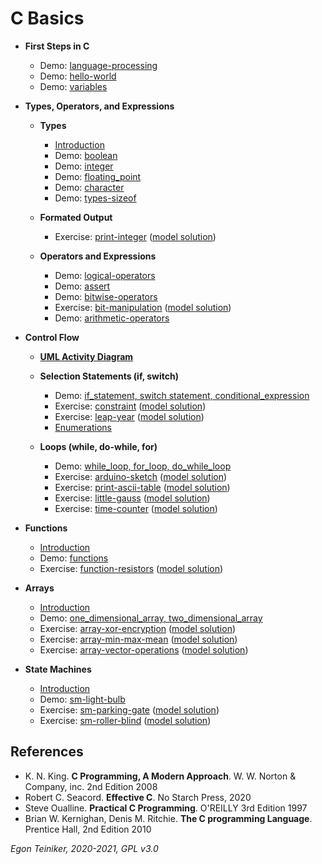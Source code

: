 # C Basics

* **First Steps in C**    
    * Demo: [language-processing](https://github.com/teiniker/teiniker-lectures-computerscience/tree/master/c-basics/introduction/language_processing)
    * Demo: [hello-world](https://github.com/teiniker/teiniker-lectures-computerscience/tree/master/c-basics/introduction/hello-world)   
    * Demo: [variables](https://github.com/teiniker/teiniker-lectures-computerscience/tree/master/c-basics/introduction/variables)
        
* **Types, Operators, and Expressions**
    * **Types**
        * [Introduction](https://github.com/teiniker/teiniker-lectures-computerscience/blob/master/c-basics/types-operators-expressions/types/README.md)
        * Demo: [boolean](https://github.com/teiniker/teiniker-lectures-computerscience/tree/master/c-basics/types-operators-expressions/types/boolean)
        * Demo: [integer](https://github.com/teiniker/teiniker-lectures-computerscience/tree/master/c-basics/types-operators-expressions/types/integer)
        * Demo: [floating_point](https://github.com/teiniker/teiniker-lectures-computerscience/tree/master/c-basics/types-operators-expressions/types/floating-point)
        * Demo: [character](https://github.com/teiniker/teiniker-lectures-computerscience/tree/master/c-basics/types-operators-expressions/types/character)
        * Demo: [types-sizeof](https://github.com/teiniker/teiniker-lectures-computerscience/tree/master/c-basics/types-operators-expressions/types/types-sizeof)
        
    * **Formated Output**    
        * Exercise: [print-integer](https://github.com/teiniker/teiniker-lectures-computerscience/tree/master/c-basics/types-operators-expressions/formated-output/print-integer-exercise)
        ([model solution](https://github.com/teiniker/teiniker-lectures-computerscience/tree/master/c-basics/types-operators-expressions/formated-output/print-integer))  

    * **Operators and Expressions**
        * Demo: [logical-operators](https://github.com/teiniker/teiniker-lectures-computerscience/tree/master/c-basics/types-operators-expressions/operators/logical-operators)  
        * Demo: [assert](https://github.com/teiniker/teiniker-lectures-computerscience/tree/master/c-basics/types-operators-expressions/operators/assert)
        * Demo: [bitwise-operators](https://github.com/teiniker/teiniker-lectures-computerscience/tree/master/c-basics/types-operators-expressions/operators/bitwise-operators)
        * Exercise: [bit-manipulation](https://github.com/teiniker/teiniker-lectures-computerscience/tree/master/c-basics/types-operators-expressions/operators/bit-manipulation-exercise)
        ([model solution](https://github.com/teiniker/teiniker-lectures-computerscience/tree/master/c-basics/types-operators-expressions/operators/bit-manipulation))
        * Demo: [arithmetic-operators](https://github.com/teiniker/teiniker-lectures-computerscience/tree/master/c-basics/types-operators-expressions/operators/arithmetic-operators)
         

* **Control Flow**
    * [**UML Activity Diagram**](https://github.com/teiniker/teiniker-lectures-computerscience/blob/master/configuration-management/documentation/uml/UML-Activity-Diagram.md) 
    * **Selection Statements (if, switch)**
        * Demo: [if_statement, switch statement, conditional_expression](https://github.com/teiniker/teiniker-lectures-computerscience/tree/master/c-basics/control-flow/selection)
        * Exercise: [constraint](https://github.com/teiniker/teiniker-lectures-computerscience/tree/master/c-basics/control-flow/selection/constraint-exercise)
         ([model solution](https://github.com/teiniker/teiniker-lectures-computerscience/tree/master/c-basics/control-flow/selection/constraint))
        * Exercise: [leap-year](https://github.com/teiniker/teiniker-lectures-computerscience/tree/master/c-basics/control-flow/selection/leap-year-exercise)
        ([model solution](https://github.com/teiniker/teiniker-lectures-computerscience/tree/master/c-basics/control-flow/selection/leap-year))
         * [Enumerations](https://github.com/teiniker/teiniker-lectures-computerscience/tree/master/c-basics/control-flow/selection/enumerations)

    * **Loops (while, do-while, for)**   
        * Demo: [while_loop, for_loop, do_while_loop](https://github.com/teiniker/teiniker-lectures-computerscience/tree/master/c-basics/control-flow/loops)
        * Exercise: [arduino-sketch](https://github.com/teiniker/teiniker-lectures-computerscience/tree/master/c-basics/control-flow/loops/arduino-sketch-exercise)
        ([model solution](https://github.com/teiniker/teiniker-lectures-computerscience/tree/master/c-basics/control-flow/loops/arduino-sketch))    
        * Exercise: [print-ascii-table](https://github.com/teiniker/teiniker-lectures-computerscience/tree/master/c-basics/control-flow/loops/print-ascii-table-exercise)
        ([model solution](https://github.com/teiniker/teiniker-lectures-computerscience/tree/master/c-basics/control-flow/loops/print-ascii-table))    
        * Exercise: [little-gauss](https://github.com/teiniker/teiniker-lectures-computerscience/tree/master/c-basics/control-flow/loops/little-gauss-exercise)
        ([model solution](https://github.com/teiniker/teiniker-lectures-computerscience/tree/master/c-basics/control-flow/loops/little-gauss))
        * Exercise: [time-counter](https://github.com/teiniker/teiniker-lectures-computerscience/tree/master/c-basics/control-flow/loops/time-counter-exercise)
        ([model solution](https://github.com/teiniker/teiniker-lectures-computerscience/tree/master/c-basics/control-flow/loops/time-counter))        
            
* **Functions**
    * [Introduction](https://github.com/teiniker/teiniker-lectures-computerscience/blob/master/c-basics/functions/README.md) 
    * Demo: [functions](https://github.com/teiniker/teiniker-lectures-computerscience/tree/master/c-basics/functions)
    * Exercise: [function-resistors](https://github.com/teiniker/teiniker-lectures-computerscience/tree/master/c-basics/functions/function-resistors-exercise)
        ([model solution](https://github.com/teiniker/teiniker-lectures-computerscience/tree/master/c-basics/functions/function-resistors))
      
* **Arrays**
    * [Introduction](https://github.com/teiniker/teiniker-lectures-computerscience/blob/master/c-basics/arrays/README.md)
    * Demo: [one_dimensional_array, two_dimensional_array](https://github.com/teiniker/teiniker-lectures-computerscience/tree/master/c-basics/arrays)
    * Exercise: [array-xor-encryption](https://github.com/teiniker/teiniker-lectures-computerscience/tree/master/c-basics/arrays/array-xor-encryption-exercise)
        ([model solution](https://github.com/teiniker/teiniker-lectures-computerscience/tree/master/c-basics/arrays/array-xor-encryption))
    * Exercise: [array-min-max-mean](https://github.com/teiniker/teiniker-lectures-computerscience/tree/master/c-basics/arrays/array-min-max-mean-exercise)
        ([model solution](https://github.com/teiniker/teiniker-lectures-computerscience/tree/master/c-basics/arrays/array-min-max-mean))
    * Exercise: [array-vector-operations](https://github.com/teiniker/teiniker-lectures-computerscience/tree/master/c-basics/arrays/array-vector-operations-exercise)
         ([model solution](https://github.com/teiniker/teiniker-lectures-computerscience/tree/master/c-basics/arrays/array-vector-operations))


* **State Machines**
   * [Introduction](https://github.com/teiniker/teiniker-lectures-computerscience/blob/master/c-basics/statemachine/README.md)  
   * Demo: [sm-light-bulb](https://github.com/teiniker/teiniker-lectures-computerscience/tree/master/c-basics/statemachine)
   * Exercise: [sm-parking-gate](https://github.com/teiniker/teiniker-lectures-computerscience/tree/master/c-basics/statemachine/sm-parking-gate-exercise)
      ([model solution](https://github.com/teiniker/teiniker-lectures-computerscience/tree/master/c-basics/statemachine/sm-parking-gate))
   * Exercise: [sm-roller-blind](https://github.com/teiniker/teiniker-lectures-computerscience/tree/master/c-basics/statemachine/sm-roller-blind-exercise)
      ([model solution](https://github.com/teiniker/teiniker-lectures-computerscience/tree/master/c-basics/statemachine/sm-roller-blind))
      

## References
* K. N. King. **C Programming, A Modern Approach**. W. W. Norton & Company, inc. 2nd Edition 2008
* Robert C. Seacord. **Effective C**. No Starch Press, 2020
* Steve Oualline. **Practical C Programming**. O'REILLY 3rd Edition 1997
* Brian W. Kernighan, Denis M. Ritchie. **The C programming Language**. Prentice Hall, 2nd Edition 2010

*Egon Teiniker, 2020-2021, GPL v3.0* 
